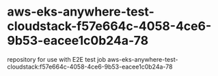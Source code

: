 # aws-eks-anywhere-test-cloudstack-f57e664c-4058-4ce6-9b53-eacee1c0b24a-78
repository for use with E2E test job aws-eks-anywhere-test-cloudstack:f57e664c-4058-4ce6-9b53-eacee1c0b24a-78
